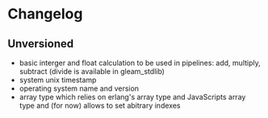 # Changelog

## Unversioned

- basic interger and float calculation to be used in pipelines: add, multiply, subtract (divide is available in gleam_stdlib)
- system unix timestamp
- operating system name and version
- array type which relies on erlang's array type and JavaScripts array type and (for now) allows to set abitrary indexes
